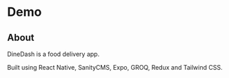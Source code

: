 # Demo

## About

DineDash is a food delivery app. 

Built using React Native, SanityCMS, Expo, GROQ, Redux and Tailwind CSS.
